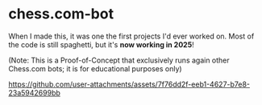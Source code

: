 # chess.com-bot
When I made this, it was one the first projects I'd ever worked on. Most of the code is still spaghetti, but it's **now working in 2025**!

(Note: This is a Proof-of-Concept that exclusively runs again other Chess.com bots; it is for educational purposes only)

https://github.com/user-attachments/assets/7f76dd2f-eeb1-4627-b7e8-23a5942699bb

